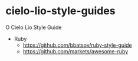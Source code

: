 # cielo-lio-style-guides

O Cielo Lio Style Guide

* Ruby
  * https://github.com/bbatsov/ruby-style-guide
  * https://github.com/markets/awesome-ruby
  
